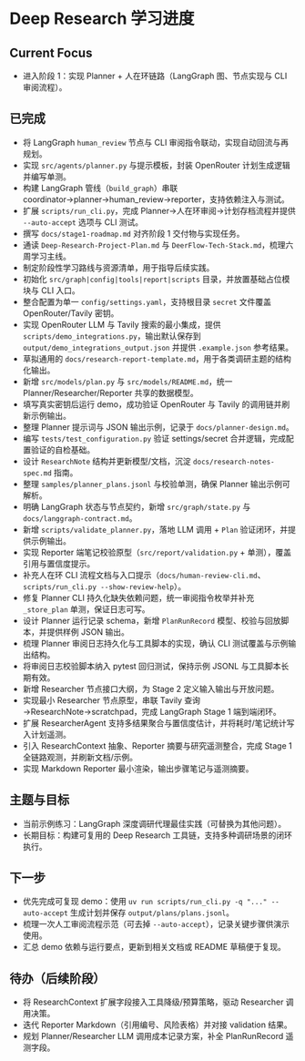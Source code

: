 # Deep Research 学习进度

## Current Focus
- 进入阶段 1：实现 Planner + 人在环链路（LangGraph 图、节点实现与 CLI 审阅流程）。

## 已完成
- 将 LangGraph `human_review` 节点与 CLI 审阅指令联动，实现自动回流与再规划。
- 实现 `src/agents/planner.py` 与提示模板，封装 OpenRouter 计划生成逻辑并编写单测。
- 构建 LangGraph 管线（`build_graph`）串联 coordinator→planner→human_review→reporter，支持依赖注入与测试。
- 扩展 `scripts/run_cli.py`，完成 Planner→人在环审阅→计划存档流程并提供 `--auto-accept` 选项与 CLI 测试。
- 撰写 `docs/stage1-roadmap.md` 对齐阶段 1 交付物与实现任务。
- 通读 `Deep-Research-Project-Plan.md` 与 `DeerFlow-Tech-Stack.md`，梳理六周学习主线。
- 制定阶段性学习路线与资源清单，用于指导后续实践。
- 初始化 `src/graph|config|tools|report|scripts` 目录，并放置基础占位模块与 CLI 入口。
- 整合配置为单一 `config/settings.yaml`，支持根目录 `secret` 文件覆盖 OpenRouter/Tavily 密钥。
- 实现 OpenRouter LLM 与 Tavily 搜索的最小集成，提供 `scripts/demo_integrations.py`，输出默认保存到 `output/demo_integrations_output.json` 并提供 `.example.json` 参考结果。
- 草拟通用的 `docs/research-report-template.md`，用于各类调研主题的结构化输出。
- 新增 `src/models/plan.py` 与 `src/models/README.md`，统一 Planner/Researcher/Reporter 共享的数据模型。
- 填写真实密钥后运行 demo，成功验证 OpenRouter 与 Tavily 的调用链并刷新示例输出。
- 整理 Planner 提示词与 JSON 输出示例，记录于 `docs/planner-design.md`。
- 编写 `tests/test_configuration.py` 验证 settings/secret 合并逻辑，完成配置验证的自检基础。
- 设计 `ResearchNote` 结构并更新模型/文档，沉淀 `docs/research-notes-spec.md` 指南。
- 整理 `samples/planner_plans.jsonl` 与校验单测，确保 Planner 输出示例可解析。
- 明确 LangGraph 状态与节点契约，新增 `src/graph/state.py` 与 `docs/langgraph-contract.md`。
- 新增 `scripts/validate_planner.py`，落地 LLM 调用 + `Plan` 验证闭环，并提供示例输出。
- 实现 Reporter 端笔记校验原型（`src/report/validation.py` + 单测），覆盖引用与置信度提示。
- 补充人在环 CLI 流程文档与入口提示（`docs/human-review-cli.md`、`scripts/run_cli.py --show-review-help`）。
- 修复 Planner CLI 持久化缺失依赖问题，统一审阅指令枚举并补充 `_store_plan` 单测，保证日志可写。
- 设计 Planner 运行记录 schema，新增 `PlanRunRecord` 模型、校验与回放脚本，并提供样例 JSON 输出。
- 梳理 Planner 审阅日志持久化与工具脚本的实现，确认 CLI 测试覆盖与示例输出结构。
- 将审阅日志校验脚本纳入 pytest 回归测试，保持示例 JSONL 与工具脚本长期有效。
- 新增 Researcher 节点接口大纲，为 Stage 2 定义输入输出与开放问题。
- 实现最小 Researcher 节点原型，串联 Tavily 查询→ResearchNote→scratchpad，完成 LangGraph Stage 1 端到端闭环。
- 扩展 ResearcherAgent 支持多结果聚合与置信度估计，并将耗时/笔记统计写入计划遥测。
- 引入 ResearchContext 抽象、Reporter 摘要与研究遥测整合，完成 Stage 1 全链路观测，并刷新文档/示例。
- 实现 Markdown Reporter 最小渲染，输出步骤笔记与遥测摘要。

## 主题与目标
- 当前示例练习：LangGraph 深度调研代理最佳实践（可替换为其他问题）。
- 长期目标：构建可复用的 Deep Research 工具链，支持多种调研场景的闭环执行。

## 下一步
- 优先完成可复现 demo：使用 `uv run scripts/run_cli.py -q "..." --auto-accept` 生成计划并保存 `output/plans/plans.jsonl`。
- 梳理一次人工审阅流程示范（可去掉 `--auto-accept`），记录关键步骤供演示使用。
- 汇总 demo 依赖与运行要点，更新到相关文档或 README 草稿便于复现。

## 待办（后续阶段）
- 将 ResearchContext 扩展字段接入工具降级/预算策略，驱动 Researcher 调用决策。
- 迭代 Reporter Markdown（引用编号、风险表格）并对接 validation 结果。
- 规划 Planner/Researcher LLM 调用成本记录方案，补全 PlanRunRecord 遥测字段。
